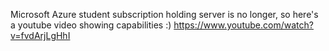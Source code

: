 Microsoft Azure student subscription holding server is no longer, so here's a youtube video showing capabilities :) https://www.youtube.com/watch?v=fvdArjLgHhI

